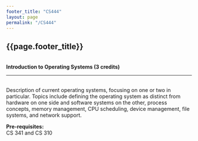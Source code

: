 ```yaml
---
footer_title: "CS444"
layout: page
permalink: "/CS444"
---
```


## {{page.footer_title}}
\
**Introduction to Operating Systems (3 credits)**

---
\
Description of current operating systems, focusing on one or two in particular. Topics include defining the operating system as distinct from hardware on one side and software systems on the other, process concepts, memory management, CPU scheduling, device management, file systems, and network support.

**Pre-requisites:**
\
CS 341 and CS 310